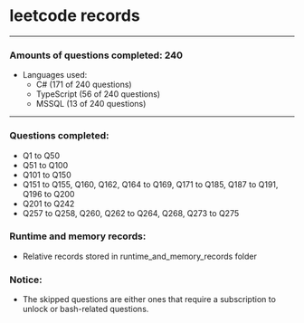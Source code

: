 # leetcode records
-----
### Amounts of questions completed: 240
- Languages used:
  - C# (171 of 240 questions)
  - TypeScript (56 of 240 questions)
  - MSSQL (13 of 240 questions)
-----
### Questions completed:
- Q1 to Q50
- Q51 to Q100
- Q101 to Q150
- Q151 to Q155, Q160, Q162, Q164 to Q169, Q171 to Q185, Q187 to Q191, Q196 to Q200
- Q201 to Q242
- Q257 to Q258, Q260, Q262 to Q264, Q268, Q273 to Q275
### Runtime and memory records:
- Relative records stored in runtime_and_memory_records folder
### Notice:
- The skipped questions are either ones that require a subscription to unlock or bash-related questions.
